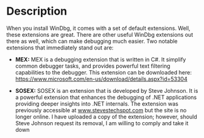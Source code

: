 # Description

When you install WinDbg, it comes with a set of default extensions. Well, these extensions are great. There are other useful WinDbg extensions out there as well, which can make debugging much easier. Two notable extensions that immediately stand out are:

- **MEX:** MEX is a debugging extension that is written in C#. It simplify common debugger tasks, and provides powerful text filtering capabilities to the debugger. This extension can be downloaded here: https://www.microsoft.com/en-us/download/details.aspx?id=53304
  
- **SOSEX:** SOSEX is an extension that is developed by Steve Johnson. It is a powerful extension that enhances the debugging of .NET applications providing deeper insights into .NET internals. The extension was previously accessible at www.stevestechspot.com but the site is no longer online. I have uploaded a copy of the extension; however, should Steve Johnson request its removal, I am willing to comply and take it down
